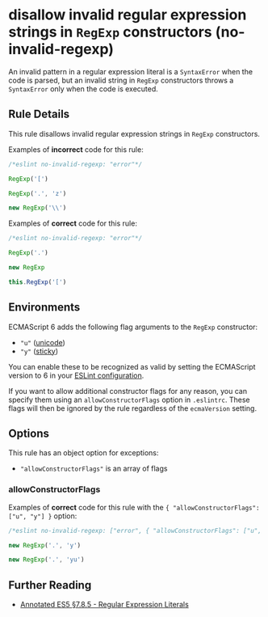 # disallow invalid regular expression strings in `RegExp` constructors (no-invalid-regexp)

An invalid pattern in a regular expression literal is a `SyntaxError` when the code is parsed, but an invalid string in `RegExp` constructors throws a `SyntaxError` only when the code is executed.

## Rule Details

This rule disallows invalid regular expression strings in `RegExp` constructors.

Examples of **incorrect** code for this rule:

```js
/*eslint no-invalid-regexp: "error"*/

RegExp('[')

RegExp('.', 'z')

new RegExp('\\')
```

Examples of **correct** code for this rule:

```js
/*eslint no-invalid-regexp: "error"*/

RegExp('.')

new RegExp

this.RegExp('[')
```

## Environments

ECMAScript 6 adds the following flag arguments to the `RegExp` constructor:

* `"u"` ([unicode](https://people.mozilla.org/~jorendorff/es6-draft.html#sec-get-regexp.prototype.unicode))
* `"y"` ([sticky](https://people.mozilla.org/~jorendorff/es6-draft.html#sec-get-regexp.prototype.sticky))

You can enable these to be recognized as valid by setting the ECMAScript version to 6 in your [ESLint configuration](../user-guide/configuring).

If you want to allow additional constructor flags for any reason, you can specify them using an `allowConstructorFlags` option in `.eslintrc`. These flags will then be ignored by the rule regardless of the `ecmaVersion` setting.

## Options

This rule has an object option for exceptions:

* `"allowConstructorFlags"` is an array of flags

### allowConstructorFlags

Examples of **correct** code for this rule with the `{ "allowConstructorFlags": ["u", "y"] }` option:

```js
/*eslint no-invalid-regexp: ["error", { "allowConstructorFlags": ["u", "y"] }]*/

new RegExp('.', 'y')

new RegExp('.', 'yu')
```

## Further Reading

* [Annotated ES5 §7.8.5 - Regular Expression Literals](http://es5.github.io/#x7.8.5)

